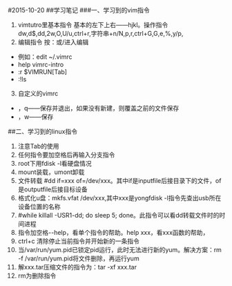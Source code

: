 #2015-10-20
##学习笔记
###一、学习到的vim指令
1. vimtutro里基本指令
基本的左下上右——hjkl。操作指令dw,d$,dd,2w,O,U/u,ctrl+r,字符串+n/N,p,r,ctrl+G,G,e,%,y/p,
2. 编辑指令
按：或/进入编辑

- 例如：edit ~/.vimrc
- help vimrc-intro
- :r $VIMRUN[Tab]
- :!ls

3. 自定义的vimrc
- ，q——保存并退出，如果没有新建，则覆盖之前的文件保存
- ，w——保存

##二、学习到的linux指令
1. 注意Tab的使用
2. 任何指令要加空格后再输入分支指令
3. root下用fdisk -l看硬盘情况
4. mount装载，umont卸载
5. 文件转载 #dd  if=xxx of=/dev/xxx。其中if是inputfile后接目录下的文件，of是outputfile后接目标设备
6. 格式化u盘：mkfs.vfat /dev/xxx,其中xxx是yongfdisk -l指令先查出usb所在设备位置的名称
7. #while killall -USR1-dd; do sleep 5; done。此指令可以看dd转载文件时的时间进程 
8. 指令加空格--help，看单个指令的帮助。help xxx，看xxx函数的帮助，
9. ctrl+c 清除停止当前指令并开始新的一条指令
10. 当/var/run/yum.pid已锁定pid运行，此时无法进行新的yum。解决方案：rm -f /var/run/yum.pid将文件删除，再运行yum
11. 解xxx.tar压缩文件的指令为：tar -xf xxx.tar
12. rm为删除指令



